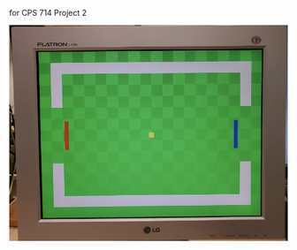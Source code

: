 for CPS 714 Project 2

![Video Game Image](https://github.com/LeoCh01/Pong-VHDL/blob/main/display.png?raw=true)

